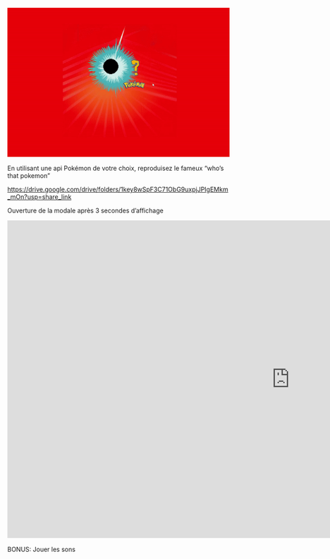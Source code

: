 ![](../.github/assets/whos-that-pokemon.gif)

En utilisant une api Pokémon de votre choix, reproduisez le fameux “who’s that pokemon”

https://drive.google.com/drive/folders/1key8wSpF3C71ObG9uxpjJPIgEMkm_mOn?usp=share_link

Ouverture de la modale après 3 secondes d’affichage

<iframe width="1280" height="720" src="https://www.youtube.com/embed/WSGV_n6H1n0" frameborder="0" allow="accelerometer; autoplay; clipboard-write; encrypted-media; gyroscope; picture-in-picture" allowfullscreen></iframe>

BONUS: Jouer les sons

